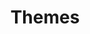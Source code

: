 ---
title: Themes
sections:
  - section_id: themes_swift
    type: themes_swift
    background: F7F7F1
    title: All Themes
    has_tab: true
    tab_title: "Themes:"
    tab_background: 1D242C
    tab_items: 
        - label: ALL THEMES
          subtitle_1: Beautiful and responsive themes created by our designers which are ready to launch immediately and are fully customizable.
          style: link
        #- label: BUSINESS
        #  style: link
        #- label: LEARNING
        #  style: link
        #- label: PRODUCT
        #  style: link
        #- label: PORTFOLIO
        #  style: link
        #- label: PERSONAL
        #  style: link
        #- label: EVENT
        #  style: link
        #- label: BLOG
        #  style: link
        - label: CUSTOM
          style: link
    custom:
        type: section_cta_swift
        section_id: call-to-action
        custom: custom
        background_color: 'F7F7F1'
        subtitle_1: Want something different from our themes? Our UI and UX Team will help you build a custom theme, based on your preference! <br> The freedom to build a website limited only by your imagination.
        image: images/themescustom_1.png
        image_alt: cta_image
        actions:
          - label: Get in touch
            url: /contact
            style: primary
            has_icon: true
            icon: arrow-right
            icon_position: right
            icon_color: 006E74
            background_color: white
            text_color: black
            has_border: true
            border: black
    grid_items:
        - image: images/themes_1.png
          image_alt: themes logo
          image_align: center
          url: https://www.ust-global.com/
          new_window: true
        - image: images/themes_2.png
          image_alt: themes logo
          image_align: center
          url:
          new_window: true
        - image: images/themes_3.png
          image_alt: themes logo
          image_align: center
          url:
          new_window: true
        - image: images/themes_4.png
          image_alt: themes logo
          image_align: center
          url:
          new_window: true
        - image: images/themes_5.png
          image_alt: themes logo
          image_align: center
          url:
          new_window: true
        - image: images/themes_6.png
          image_alt: themes logo
          image_align: center
          url:
          new_window: true
        - image: images/themes_7.png
          image_alt: themes logo
          image_align: center
          url:
          new_window: true
        - image: images/themes_8.png
          image_alt: themes logo
          image_align: center
          url:
          new_window: true
        - image: images/themes_9.png
          image_alt: themes logo
          image_align: center   
          url:
          new_window: true
        - image: images/themes_10.png
          image_alt: themes logo
          image_align: center
          url:
          new_window: true
        - image: images/themes_11.png
          image_alt: themes logo
          image_align: center    
          url:
          new_window: true
        - image: images/themes_12.png
          image_alt: themes logo
          image_align: center  
          url:
          new_window: true
        - image: images/themes_13.png
          image_alt: themes logo
          image_align: center
          url:
          new_window: true  
        - image: images/themes_14.png
          image_alt: themes logo
          image_align: center  
          url:
          new_window: true  
template: landing
---